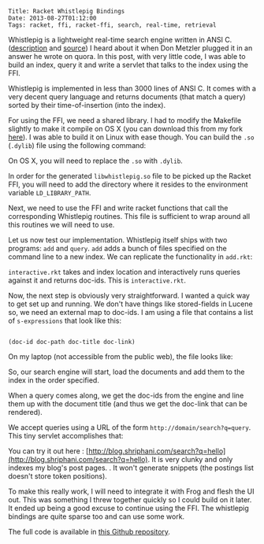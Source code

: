     Title: Racket Whistlepig Bindings
    Date: 2013-08-27T01:12:00
    Tags: racket, ffi, racket-ffi, search, real-time, retrieval

Whistlepig is a lightweight real-time search engine written in ANSI C.
([description](http://masanjin.net/whistlepig/) and [source](https://github.com/wmorgan/whistlepig))
I heard about it when Don Metzler plugged it in an answer he wrote on
quora. In this post, with very little code, I was able to build
an index, query it and write a servlet that talks to the index using
the FFI.

<!-- more -->

Whistlepig is implemented in less than 3000 lines of ANSI C. It comes
with a very decent query language and returns documents (that match a
query) sorted by their time-of-insertion (into the index).

For using the FFI, we need a shared
library. I had to modify the Makefile slightly to make it compile on
OS X (you can download this from my fork [here](https://github.com/shriphani/whistlepig/tree/osx_compile)). I was able to build it
on Linux with ease though. You can build the <code>.so</code>
(<code>.dylib</code>) file using the following command:

<script src="https://gist.github.com/shriphani/6355004.js"></script>

On OS X, you will need to replace the <code>.so</code> with <code>.dylib</code>.

In order for the generated <code>libwhistlepig.so</code> file to be
picked up the Racket FFI, you will need to add the directory where it
resides to the environment variable <code>LD_LIBRARY_PATH</code>.

Next, we need to use the FFI and write racket functions that call the
corresponding Whistlepig routines. This file is sufficient to wrap
around all this routines we will need to use.

<script src="https://gist.github.com/shriphani/6350939.js"></script>

Let us now test our implementation. Whistlepig itself ships with two
programs: <code>add</code> and <code>query</code>. <code>add</code>
adds a bunch of files specified on the command line to a new index. We
can replicate the functionality in <code>add.rkt</code>:

<script src="https://gist.github.com/shriphani/6350956.js"></script>

<code>interactive.rkt</code> takes and index location and interactively runs
queries against it and returns doc-ids. This is <code>interactive.rkt</code>.

<script src="https://gist.github.com/shriphani/6350962.js"></script>

Now, the next step is obviously very straightforward. I wanted a quick
way to get set up and running. We don't have things like stored-fields
in Lucene so, we need an external map to doc-ids. I am using a file
that contains a list of <code>s-expressions</code> that look like
this:

<code>
(doc-id doc-path doc-title doc-link)
</code>

On my laptop (not accessible from the public web), the file looks
like:

<script src="https://gist.github.com/shriphani/6358032.js"></script>

So, our search engine will start, load the documents and add them to
the index in the order specified.

When a query comes along, we get the doc-ids from the engine and line
them up with the document title (and thus we get the doc-link that can be rendered).

We accept queries using a URL of the form
<code>http://domain/search?q=query</code>. This tiny servlet accomplishes
that:

<script src="https://gist.github.com/shriphani/6358046.js"></script>

You can try it out here : [http://blog.shriphani.com/search?q=hello](http://blog.shriphani.com/search?q=hello). It is very clunky and only indexes my blog's
post pages. . It won't generate snippets (the postings list doesn't store
token positions).

To make this really work, I will need to integrate it with Frog and
flesh the UI out. This
was something I threw together quickly so I could build on it later.
It ended up being a good excuse to continue using the FFI. The
whistlepig bindings are quite sparse too and can use some work.

The full code is available in [this Github repository](https://github.com/shriphani/racket-whistlepig).
